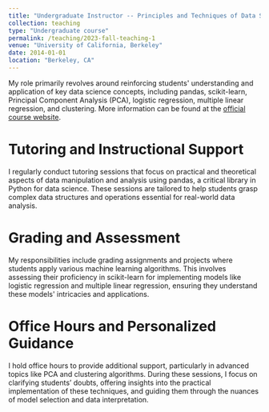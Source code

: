 ```yaml
---
title: "Undergraduate Instructor -- Principles and Techniques of Data Science"
collection: teaching
type: "Undergraduate course"
permalink: /teaching/2023-fall-teaching-1
venue: "University of California, Berkeley"
date: 2014-01-01
location: "Berkeley, CA"
---
```


My role primarily revolves around reinforcing students' understanding and application of key data science concepts, including pandas, scikit-learn, Principal Component Analysis (PCA), logistic regression, multiple linear regression, and clustering. More information can be found at the [official course website](https://ds100.org/fa23/).


Tutoring and Instructional Support
======
I regularly conduct tutoring sessions that focus on practical and theoretical aspects of data manipulation and analysis using pandas, a critical library in Python for data science. These sessions are tailored to help students grasp complex data structures and operations essential for real-world data analysis.

Grading and Assessment
======
My responsibilities include grading assignments and projects where students apply various machine learning algorithms. This involves assessing their proficiency in scikit-learn for implementing models like logistic regression and multiple linear regression, ensuring they understand these models' intricacies and applications.

Office Hours and Personalized Guidance
======
I hold office hours to provide additional support, particularly in advanced topics like PCA and clustering algorithms. During these sessions, I focus on clarifying students’ doubts, offering insights into the practical implementation of these techniques, and guiding them through the nuances of model selection and data interpretation.
